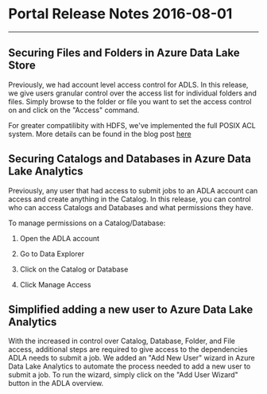 # Portal Release Notes 2016-08-01
--------------------------
## Securing Files and Folders in Azure Data Lake Store

Previously, we had account level access control for ADLS. In this release, we give users granular control over the access list for individual folders and files. Simply browse to the folder or file you want to set the access control on and click on the "Access" command.

For greater compatilibity with HDFS, we've implemented the full POSIX ACL system. More details can be found in the blog post [here](https://blogs.msdn.microsoft.com/azuredatalake/2016/07/31/introducing-file-and-folder-acls-for-azure-data-lake-store/)

## Securing Catalogs and Databases in Azure Data Lake Analytics

Previously, any user that had access to submit jobs to an ADLA account can access and create anything in the Catalog. In this release, you can control who can access Catalogs and Databases and what permissions they have.

To manage permissions on a Catalog/Database:

1. Open the ADLA account

1. Go to Data Explorer

1. Click on the Catalog or Database

1. Click Manage Access


## Simplified adding a new user to Azure Data Lake Analytics

With the increased in control over Catalog, Database, Folder, and File access, additional steps are required to give access to the dependencies ADLA needs to submit a job. We added an "Add New User" wizard in Azure Data Lake Analytics to automate the process needed to add a new user to submit a job.
To run the wizard, simply click on the "Add User Wizard" button in the ADLA overview.
